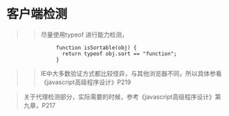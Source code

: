 # 客户端检测

>> 尽量使用typeof 进行能力检测，

                    function isSortable(obj) {
                      return typeof obj.sort == "function";
                    }
>> IE中大多数验证方式都比较怪异，与其他浏览器不同，所以具体参看《javascript高级程序设计》P219

> 关于代理检测部分，实际需要的时候，参考《javascript高级程序设计》第九章，P217
